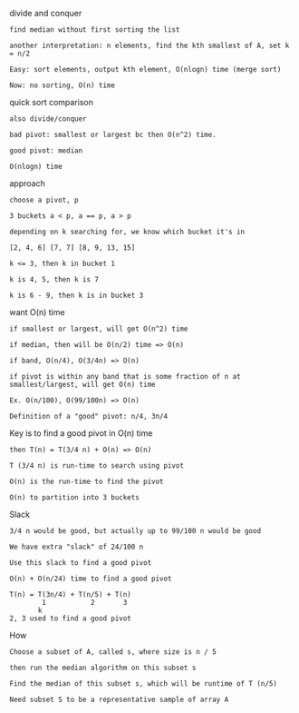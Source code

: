 divide and conquer

    find median without first sorting the list

    another interpretation: n elements, find the kth smallest of A, set k = n/2

    Easy: sort elements, output kth element, O(nlogn) time (merge sort)

    Now: no sorting, O(n) time

quick sort comparison

    also divide/conquer

    bad pivot: smallest or largest bc then O(n^2) time. 
    
    good pivot: median 

    O(nlogn) time


approach

    choose a pivot, p

    3 buckets a < p, a == p, a > p

    depending on k searching for, we know which bucket it's in

    [2, 4, 6] [7, 7] [8, 9, 13, 15]

    k <= 3, then k in bucket 1

    k is 4, 5, then k is 7

    k is 6 - 9, then k is in bucket 3

want O(n) time

    if smallest or largest, will get O(n^2) time

    if median, then will be O(n/2) time => O(n)

    if band, O(n/4), O(3/4n) => O(n)

    if pivot is within any band that is some fraction of n at smallest/largest, will get O(n) time

    Ex. O(n/100), O(99/100n) => O(n)

    Definition of a "good" pivot: n/4, 3n/4

Key is to find a good pivot in O(n) time

    then T(n) = T(3/4 n) + O(n) => O(n)

    T (3/4 n) is run-time to search using pivot

    O(n) is the run-time to find the pivot

    O(n) to partition into 3 buckets

Slack

    3/4 n would be good, but actually up to 99/100 n would be good

    We have extra "slack" of 24/100 n

    Use this slack to find a good pivot

    O(n) + O(n/24) time to find a good pivot

    T(n) = T(3n/4) + T(n/5) + T(n)
            1           2       3
           k 
    2, 3 used to find a good pivot 

How

    Choose a subset of A, called s, where size is n / 5

    then run the median algorithm on this subset s

    Find the median of this subset s, which will be runtime of T (n/5)

    Need subset S to be a representative sample of array A



